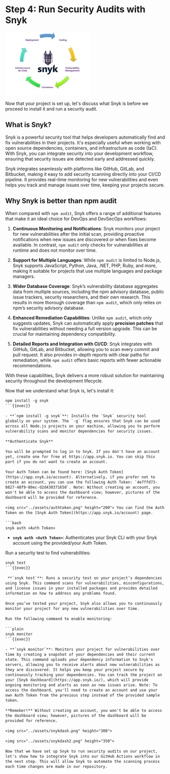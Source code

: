 # Step 4: Run Security Audits with Snyk

<img src="../assets/logo1.jpg" height="200">

Now that your project is set up, let's discuss what Snyk is before we proceed to install it and run a security audit.

## What is Snyk?

Snyk is a powerful security tool that helps developers automatically find and fix vulnerabilities in their projects. It's especially useful when working with open source dependencies, containers, and infrastructure as code (IaC). With Snyk, you can integrate security into your development workflow, ensuring that security issues are detected early and addressed quickly.

Snyk integrates seamlessly with platforms like GitHub, GitLab, and Bitbucket, making it easy to add security scanning directly into your CI/CD pipeline. It provides real-time monitoring for new vulnerabilities and even helps you track and manage issues over time, keeping your projects secure.

## Why Snyk is better than npm audit

When compared with `npm audit`, Snyk offers a range of additional features that make it an ideal choice for DevOps and DevSecOps workflows:

1. **Continuous Monitoring and Notifications**: Snyk monitors your project for new vulnerabilities after the initial scan, providing proactive notifications when new issues are discovered or when fixes become available. In contrast, `npm audit` only checks for vulnerabilities at runtime and does not monitor over time.
   
2. **Support for Multiple Languages**: While `npm audit` is limited to Node.js, Snyk supports JavaScript, Python, Java, .NET, PHP, Ruby, and more, making it suitable for projects that use multiple languages and package managers.

3. **Wider Database Coverage**: Snyk’s vulnerability database aggregates data from multiple sources, including the npm advisory database, public issue trackers, security researchers, and their own research. This results in more thorough coverage than `npm audit`, which only relies on npm’s security advisory database.

4. **Enhanced Remediation Capabilities**: Unlike `npm audit`, which only suggests updates, Snyk can automatically apply **precision patches** that fix vulnerabilities without needing a full version upgrade. This can be crucial for maintaining dependency compatibility.

5. **Detailed Reports and Integration with CI/CD**: Snyk integrates with GitHub, GitLab, and Bitbucket, allowing you to scan every commit and pull request. It also provides in-depth reports with clear paths for remediation, while `npm audit` offers basic reports with fewer actionable recommendations.

With these capabilities, Snyk delivers a more robust solution for maintaining security throughout the development lifecycle.

Now that we understand what Snyk is, let's install it:

```plain
npm install -g snyk
```{{exec}}

- **`npm install -g snyk`**: Installs the `Snyk` security tool globally on your system. The `-g` flag ensures that Snyk can be used across all Node.js projects on your machine, allowing you to perform vulnerability scans and monitor dependencies for security issues.

**Authenticate Snyk**

You will be prompted to log in to Snyk. If you don't have an account yet, create one for free at https://app.snyk.io. You can skip this part if you do not want to create an account.

Your Auth Token can be found here: [Snyk Auth Token](https://app.snyk.io/account). Alternatively, if you prefer not to create an account, you can use the following Auth Token: `4e7ffd73-8827-48f9-80ec-d2d430371650`. Note: Without creating an account, you won't be able to access the dashboard view; however, pictures of the dashboard will be provided for reference.

<img src="../assets/authtoken.png" height="200"> You can find the Auth Token on the [Snyk Auth Token](https://app.snyk.io/account) page.

```bash
snyk auth <Auth Token>
```

- **`snyk auth <Auth Token>`**: Authenticates your Snyk CLI with your Snyk account using the provided/your Auth Token.

Run a security test to find vulnerabilities:

```plain
snyk test
```{{exec}}

 **`snyk test`**: Runs a security test on your project’s dependencies using Snyk. This command scans for vulnerabilities, misconfigurations, and license issues in your installed packages and provides detailed information on how to address any problems found.

Once you’ve tested your project, Snyk also allows you to continuously monitor your project for any new vulnerabilities over time.

Run the following command to enable monitoring:

```plain
snyk monitor
```{{exec}}

- **`snyk monitor`**: Monitors your project for vulnerabilities over time by creating a snapshot of your dependencies and their current state. This command uploads your dependency information to Snyk's servers, allowing you to receive alerts about new vulnerabilities as they are discovered. It helps you keep your project secure by continuously tracking your dependencies. You can track the project on your [Snyk dashboard](https://app.snyk.io/), which will provide ongoing monitoring and alerts as soon as new issues arise. Note: To access the dashboard, you'll need to create an account and use your own Auth Token from the previous step instead of the provided sample token.

**Remeber!** Without creating an account, you won't be able to access the dashboard view; however, pictures of the dashboard will be provided for reference.

<img src="../assets/snykdash.png" height="300">

<img src="../assets/snykdash2.png" height="350">

Now that we have set up Snyk to run security audits on our project, let's show how to integrate Snyk into our GitHub Actions workflow in the next step. This will allow Snyk to automate the scanning process each time changes are made in our repository.